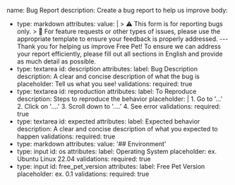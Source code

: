name: Bug Report
description: Create a bug report to help us improve
body:

- type: markdown
    attributes:
      value: |
        > ⚠️ This form is for reporting bugs only.
        > 💬 For feature requests or other types of issues, please use the appropriate template to ensure your feedback is properly addressed.
        ---
        Thank you for helping us improve Free Pet!
        To ensure we can address your report efficiently, please fill out all sections in English and provide as much detail as possible.
- type: textarea
    id: description
    attributes:
      label: Bug Description
      description: A clear and concise description of what the bug is
      placeholder: Tell us what you see!
    validations:
      required: true
- type: textarea
    id: reproduction
    attributes:
      label: To Reproduce
      description: Steps to reproduce the behavior
      placeholder: |
        1. Go to '...'
        2. Click on '....'
        3. Scroll down to '....'
        4. See error
    validations:
      required: true
- type: textarea
    id: expected
    attributes:
      label: Expected behavior
      description: A clear and concise description of what you expected to happen
    validations:
      required: true
- type: markdown
    attributes:
      value: '## Environment'
- type: input
    id: os
    attributes:
      label: Operating System
      placeholder: ex. Ubuntu Linux 22.04
    validations:
      required: true
- type: input
    id: free_pet_version
    attributes:
      label: Free Pet Version
      placeholder: ex. 0.1
    validations:
      required: true
